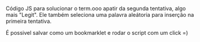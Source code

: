 # 

Código JS para solucionar o term.ooo apatir da segunda tentativa, algo mais "Legit".
Ele também seleciona uma palavra aleátoria para inserção na primeira tentativa.

É possivel salvar como um bookmarklet e rodar o script com um click =)
